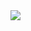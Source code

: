 <img align="right" src="https://github-readme-stats.vercel.app/api?username=AndrewLiuZY&show_icons=true&theme=default " />

